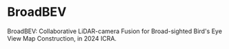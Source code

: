 # BroadBEV
BroadBEV: Collaborative LiDAR-camera Fusion for Broad-sighted Bird's Eye View Map Construction, in 2024 ICRA.

